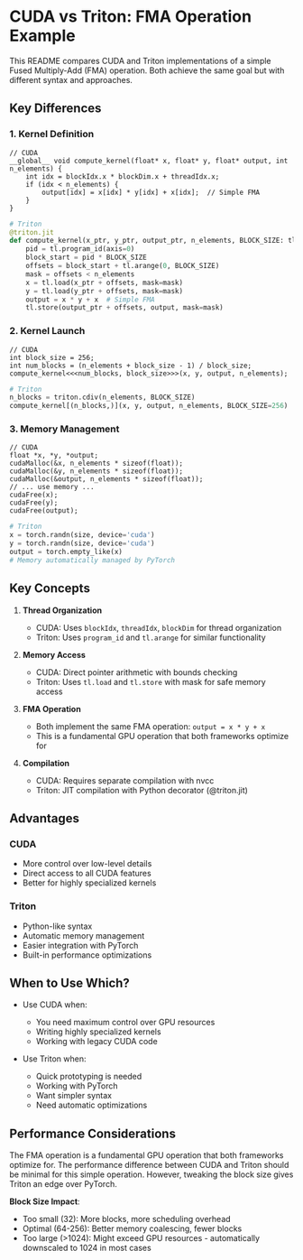 # CUDA vs Triton: FMA Operation Example

This README compares CUDA and Triton implementations of a simple Fused Multiply-Add (FMA) operation. Both achieve the same goal but with different syntax and approaches.

## Key Differences

### 1. Kernel Definition
```cuda
// CUDA
__global__ void compute_kernel(float* x, float* y, float* output, int n_elements) {
    int idx = blockIdx.x * blockDim.x + threadIdx.x;
    if (idx < n_elements) {
        output[idx] = x[idx] * y[idx] + x[idx];  // Simple FMA
    }
}
```

```python
# Triton
@triton.jit
def compute_kernel(x_ptr, y_ptr, output_ptr, n_elements, BLOCK_SIZE: tl.constexpr):
    pid = tl.program_id(axis=0)
    block_start = pid * BLOCK_SIZE
    offsets = block_start + tl.arange(0, BLOCK_SIZE)
    mask = offsets < n_elements
    x = tl.load(x_ptr + offsets, mask=mask)
    y = tl.load(y_ptr + offsets, mask=mask)
    output = x * y + x  # Simple FMA
    tl.store(output_ptr + offsets, output, mask=mask)
```

### 2. Kernel Launch
```cuda
// CUDA
int block_size = 256;
int num_blocks = (n_elements + block_size - 1) / block_size;
compute_kernel<<<num_blocks, block_size>>>(x, y, output, n_elements);
```

```python
# Triton
n_blocks = triton.cdiv(n_elements, BLOCK_SIZE)
compute_kernel[(n_blocks,)](x, y, output, n_elements, BLOCK_SIZE=256)
```

### 3. Memory Management
```cuda
// CUDA
float *x, *y, *output;
cudaMalloc(&x, n_elements * sizeof(float));
cudaMalloc(&y, n_elements * sizeof(float));
cudaMalloc(&output, n_elements * sizeof(float));
// ... use memory ...
cudaFree(x);
cudaFree(y);
cudaFree(output);
```

```python
# Triton
x = torch.randn(size, device='cuda')
y = torch.randn(size, device='cuda')
output = torch.empty_like(x)
# Memory automatically managed by PyTorch
```

## Key Concepts

1. **Thread Organization**
   - CUDA: Uses `blockIdx`, `threadIdx`, `blockDim` for thread organization
   - Triton: Uses `program_id` and `tl.arange` for similar functionality

2. **Memory Access**
   - CUDA: Direct pointer arithmetic with bounds checking
   - Triton: Uses `tl.load` and `tl.store` with mask for safe memory access

3. **FMA Operation**
   - Both implement the same FMA operation: `output = x * y + x`
   - This is a fundamental GPU operation that both frameworks optimize for

4. **Compilation**
   - CUDA: Requires separate compilation with nvcc
   - Triton: JIT compilation with Python decorator (@triton.jit)

## Advantages

### CUDA
- More control over low-level details
- Direct access to all CUDA features
- Better for highly specialized kernels

### Triton
- Python-like syntax
- Automatic memory management
- Easier integration with PyTorch
- Built-in performance optimizations

## When to Use Which?

- Use CUDA when:
  - You need maximum control over GPU resources
  - Writing highly specialized kernels
  - Working with legacy CUDA code

- Use Triton when:
  - Quick prototyping is needed
  - Working with PyTorch
  - Want simpler syntax
  - Need automatic optimizations

## Performance Considerations

The FMA operation is a fundamental GPU operation that both frameworks optimize for. The performance difference between CUDA and Triton should be minimal for this simple operation. However, tweaking the block size gives Triton an edge over PyTorch.

**Block Size Impact**:
   - Too small (32): More blocks, more scheduling overhead
   - Optimal (64-256): Better memory coalescing, fewer blocks
   - Too large (>1024): Might exceed GPU resources - automatically downscaled to 1024 in most cases